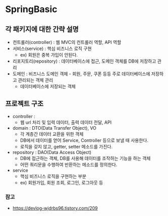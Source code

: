 # SpringBasic
## 각 패키지에 대한 간략 설명
- 컨트롤러(controller) : 웹 MVC의 컨트롤러 역할, API 역할
- 서비스(service) :  핵심 비즈니스 로직 구현
    - ex) 회원은 중복 가입이 안된다.
- 리포지토리(repository) : 데이터베이스에 접근, 도메인 객체를 DB에 저장하고 관리
- 도메인 : 비즈니스 도메인 객체 - 회원, 주문, 쿠폰 등등 주로 데이터베이스에 저장하고 관리되는 객체 관리
    - 데이터베이스에 저장되는 객체

## 프로젝트 구조
- controller : 
    - 웹 url 처리 및 입력 데이터, 출력 데이터 전달, API
- domain : DTO(Data Transfer Object), VO
    - 각 계층간 데이터 교환을 위한 객체
    - DB에서 데이터를 얻어 Service, Controller 등으로 보낼 때 사용한다.
    - 로직을 갖지 않고, getter, setter 메소드를 가진다.
- repository : DAO(Data Access Object)
    - DB에 접근하는 객체, DB를 사용해 데이터를 조작하는 기능을 하는 객체
    - 어떤 쿼리문을 수행하여 반환하는 메소드를 정의한다.
- service
    - 핵심 비즈니스 로직을 구현하는 부분
    - ex) 회원가입, 회원 조회, 로그인, 로그아웃 등



### 참고
- https://devlog-wjdrbs96.tistory.com/209
